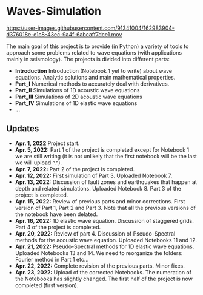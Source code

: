 # Waves-Simulation


https://user-images.githubusercontent.com/91341004/162983904-d376018e-e1c8-43ec-9a4f-6abcaff7dce1.mov



The main goal of this project is to provide (in Python) a variety of tools to approach some problems related to wave equations (with applications mainly in seismology). The projects is divided into different parts:

- **Introduction** Introduction (Notebook 1 yet to write) about wave equations. Analytic solutions and main mathematical properties.
- **Part_I** Numerical methods to accurately deal with derivatives.
- **Part_II** Simulations of 1D acoustic wave equations
- **Part_III** Simulations of 2D acoustic wave equations
- **Part_IV** Simulations of 1D elastic wave equations
- ...

## Updates
- **Apr. 1, 2022** Project start. 
- **Apr. 5, 2022:** Part 1 of the project is completed except for Notebook 1 we are still writing (it is not unlikely that the first notebook will be the last we will upload ^.^). 
- **Apr. 7, 2022:** Part 2 of the project  is completed.
- **Apr. 12, 2022:** First simulation of Part 3. Uploaded Notebook 7.
- **Apr. 13, 2022:** Discussion of fault zones and earthquakes that happen at depth and related simulations. Uploaded Notebook 8. Part 3 of the project is completed.
- **Apr. 15, 2022:** Review of previous parts and minor corrections. First version of Part 1, Part 2 and Part 3. Note that all the previous versions of the notebook have been delated.
- **Apr. 16, 2022:** 1D elastic wave equation. Discussion of staggered grids. Part 4 of the project is completed.
- **Apr. 20, 2022:** Review of part 4. Discussion of Pseudo-Spectral methods for the acoustic wave equation. Uploaded Notebooks 11 and 12.
- **Apr. 21, 2022:** Pseudo-Spectral methods for 1D elastic wave equations. Uploaded Notebooks 13 and 14. We need to reorganize the folders: Fourier method in Part 1 etc...
- **Apr. 22, 2022:** Complete revision of the previous parts. Minor fixes.
- **Apr. 23, 2022:** Upload of the corrected Notebooks. The numeration of the Notebooks has slightly changed. The first half of the project is now completed (first version).

